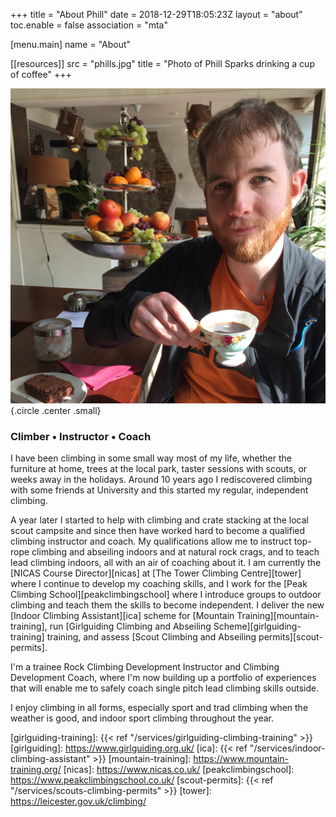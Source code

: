 +++
title = "About Phill"
date = 2018-12-29T18:05:23Z
layout = "about"
toc.enable = false
association = "mta"

[menu.main]
  name = "About"

[[resources]]
  src = "phills.jpg"
  title = "Photo of Phill Sparks drinking a cup of coffee"
+++

![Photo of Phill Sparks drinking a cup of coffee](phills.jpg)
{.circle .center .small}

### Climber • Instructor • Coach

I have been climbing in some small way most of my life, whether the furniture at home, trees at the local park, taster sessions with scouts, or weeks away in the holidays. Around 10 years ago I rediscovered climbing with some friends at University and this started my regular, independent climbing.

A year later I started to help with climbing and crate stacking at the local scout campsite and since then have worked hard to become a qualified climbing instructor and coach. My qualifications allow me to instruct top-rope climbing and abseiling indoors and at natural rock crags, and to teach lead climbing indoors, all with an air of coaching about it. I am currently the [NICAS Course Director][nicas] at [The Tower Climbing Centre][tower] where I continue to develop my coaching skills, and I work for the [Peak Climbing School][peakclimbingschool] where I introduce groups to outdoor climbing and teach them the skills to become independent. I deliver the new [Indoor Climbing Assistant][ica] scheme for [Mountain Training][mountain-training], run [Girlguiding Climbing and Abseiling Scheme][girlguiding-training] training, and assess [Scout Climbing and Abseiling permits][scout-permits].

I'm a trainee Rock Climbing Development Instructor and Climbing Development Coach, where I'm now building up a portfolio of experiences that will enable me to safely coach single pitch lead climbing skills outside.

I enjoy climbing in all forms, especially sport and trad climbing when the weather is good, and indoor sport climbing throughout the year.

[girlguiding-training]: {{< ref "/services/girlguiding-climbing-training" >}}
[girlguiding]: https://www.girlguiding.org.uk/
[ica]: {{< ref "/services/indoor-climbing-assistant" >}}
[mountain-training]: https://www.mountain-training.org/
[nicas]: https://www.nicas.co.uk/
[peakclimbingschool]: https://www.peakclimbingschool.co.uk/
[scout-permits]: {{< ref "/services/scouts-climbing-permits" >}}
[tower]: https://leicester.gov.uk/climbing/
